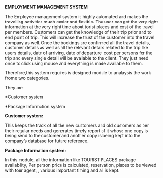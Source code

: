 **EMPLOYMENT MANAGEMENT SYSTEM**

The Employee management system is highly automated and makes the travelling activities much easier and flexible. The user can get the very right information at the very right time about torist places and cost of the travel per members. Customers can get the knowledge of their trip prior and to end point of trip. This will increase the trust of the customer into the travel company as well.
Once the bookings are confirmed all the travel details, customer details as well as all the relevant details related to the trip like users details, date of arriving, date of departure, cost per persons for the trip and every single detail will be available to the client. They just need once to click using mouse and everything is made available to them.

Therefore,this system requires is designed module to analaysis the work frome two categories.

They are

*Customer system

*Package Information system

**Customer system:** 

This keeps the track of all the new customers and old customers as per their regular needs and generates timely report of it whose one copy is being send to the customer and another copy is being kept into the company’s database for future reference.

**Package Information system:**

In this module, all the information like TOURIST PLACES package availability, Per person price is calculated, reservation, places to be viewed with tour agent, , various important timing and all is kept.
